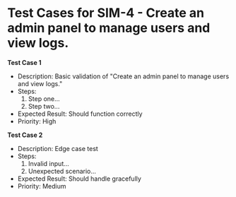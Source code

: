 # Test Cases for SIM-4 - Create an admin panel to manage users and view logs.

**Test Case 1**
- Description: Basic validation of "Create an admin panel to manage users and view logs."
- Steps: 
  1. Step one...
  2. Step two...
- Expected Result: Should function correctly
- Priority: High

**Test Case 2**
- Description: Edge case test
- Steps:
  1. Invalid input...
  2. Unexpected scenario...
- Expected Result: Should handle gracefully
- Priority: Medium
